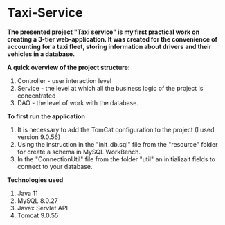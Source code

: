 # ****Taxi-Service****

**The presented project "Taxi service" is my first practical work on creating 
a 3-tier web-application. It was created for the convenience of accounting 
for a taxi fleet, storing information about drivers and their vehicles in a 
database.**

**A quick overview of the project structure:**
1. Controller - user interaction level
2. Service - the level at which all the business logic of the project is concentrated
3. DAO - the level of work with the database.

**To first run the application**
1. It is necessary to add the TomCat configuration to the project (I used version 9.0.56)
2. Using the instruction in the "init_db.sql" file from the "resource" folder for create a schema in MySQL WorkBench.
3. In the "ConnectionUtil" file from the folder "util" an initializait
   fields to connect to your database.

**Technologies used**
1. Java 11 
2. MySQL 8.0.27
3. Javax Servlet API
4. Tomcat 9.0.55
